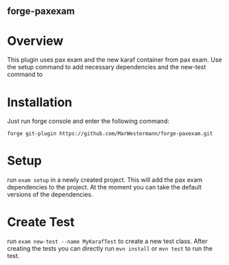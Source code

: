 ## forge-paxexam

# Overview
This plugin uses pax exam and the new karaf container from pax exam. Use the setup command to add necessary dependencies and the new-test command to 

# Installation
Just run forge console and enter the following command:

`forge git-plugin https://github.com/MarWestermann/forge-paxexam.git`

# Setup
run `exam setup` in a newly created project. This will add the pax exam dependencies to the project. At the moment you can take the default versions of the dependencies.

# Create Test
run `exam new-test --name MyKarafTest` to create a new test class. After creating the tests you can directly run `mvn install` or `mvn test` to run the test.

